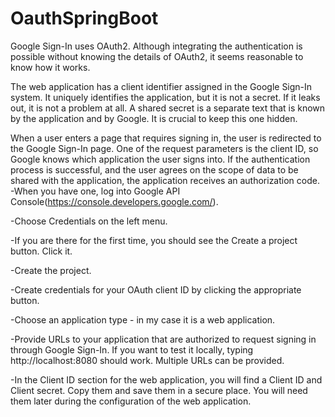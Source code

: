 # OauthSpringBoot

Google Sign-In uses OAuth2. Although integrating the authentication is possible without knowing the details of OAuth2,
it seems reasonable to know how it works. 


The web application has a client identifier assigned in the Google Sign-In system. 
It uniquely identifies the application, but it is not a secret. 
If it leaks out, it is not a problem at all. A shared secret is a separate text that is known by the application and by Google.
It is crucial to keep this one hidden.

When a user enters a page that requires signing in, the user is redirected to the Google Sign-In page. 
One of the request parameters is the client ID, so Google knows which application the user signs into.
If the authentication process is successful, and the user agrees on the scope of data to be shared with the application, the application receives an authorization code.
-When you have one, log into Google API Console(https://console.developers.google.com/).

-Choose Credentials on the left menu.

-If you are there for the first time, you should see the Create a project button. Click it.

-Create the project.

-Create credentials for your OAuth client ID by clicking the appropriate button.

-Choose an application type - in my case it is a web application.

-Provide URLs to your application that are authorized to request signing in through Google Sign-In. If you want to test it locally, typing http://localhost:8080 should work. Multiple URLs can be provided.

-In the Client ID section for the web application, you will find a Client ID and Client secret. Copy them and save them in a secure place. You will need them later during the configuration of the web application.

